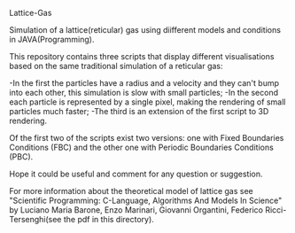Lattice-Gas

Simulation of a lattice(reticular) gas using diifferent models and conditions in JAVA(Programming).


This repository contains three scripts that display different visualisations based on the same traditional simulation of a reticular gas:

-In the first the particles have a radius and a velocity and they can't bump into each other, this simulation is slow with small particles;
-In the second each particle is represented by a single pixel, making the rendering of small particles much faster;
-The third is an extension of the first script to 3D rendering.


Of the first two of the scripts exist two versions: one with Fixed Boundaries Conditions (FBC) and the other one with Periodic Boundaries Conditions (PBC).

Hope it could be useful and comment for any question or suggestion.

For more information about the theoretical model of lattice gas see "Scientific Programming: C-Language, Algorithms And Models In Science" by Luciano Maria Barone, Enzo Marinari, Giovanni Organtini, Federico Ricci-Tersenghi(see the pdf in this directory). 
